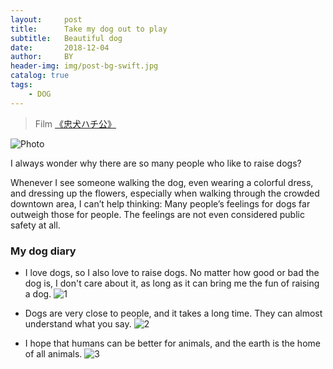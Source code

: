 ```yaml
---
layout:     post
title:      Take my dog out to play
subtitle:   Beautiful dog
date:       2018-12-04
author:     BY
header-img: img/post-bg-swift.jpg
catalog: true
tags:
    - DOG
---
```


> Film [《忠犬ハチ公》](https://zh.wikipedia.org/wiki/%E5%BF%A0%E7%8A%AC%E5%85%AB%E5%85%AC/)


![Photo](https://cdn.4travel.jp/img/thumbnails/imk/travelogue_album/10/99/40/650x_10994086.jpg)


I always wonder why there are so many people who like to raise dogs?

Whenever I see someone walking the dog, even wearing a colorful dress, and dressing up the flowers, especially when walking through the crowded downtown area, I can’t help thinking: Many people’s feelings for dogs far outweigh those for people. The feelings are not even considered public safety at all.

### My dog ​​diary

- I love dogs, so I also love to raise dogs. No matter how good or bad the dog is, I don't care about it, as long as it can bring me the fun of raising a dog.
![1](http://45.114.9.15:28012/1.jpg)

- Dogs are very close to people, and it takes a long time. They can almost understand what you say.
![2](http://45.114.9.15:28012/2.jpg)

- I hope that humans can be better for animals, and the earth is the home of all animals.
![3](http://45.114.9.15:28012/3.jpg)





